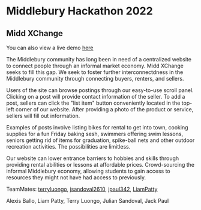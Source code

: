 # Middlebury Hackathon 2022
## Midd XChange

You can also view a live demo [here](http://thecollegemerch.com:3000)

The Middlebury community has long been in need of a centralized website to connect people through an informal market economy.  Midd XChange seeks to fill this gap.  We seek to foster further interconnectdness in the Middlebury community through connecting buyers, renters, and sellers.  

Users of the site can browse postings through our easy-to-use scroll panel.  Clicking on a post will provide contact information of the seller.  To add a post, sellers can click the "list item" button conveniently located in the top-left corner of our website.  After providing a photo of the product or service, sellers will fill out information.  

Examples of posts involve listing bikes for rental to get into town, cooking supplies for a fun Friday baking sesh, swimmers offering swim lessons, seniors getting rid of items for graduation, spike-ball nets and other outdoor recreation activities.  The possibilities are limitless.  

Our website can lower entrance barriers to hobbies and skills through providing rental abilities or lessons at affordable prices.  Crowd-sourcing the informal Middlebury economy, allowing students to gain access to resources they might not have had access to previously.

TeamMates: [terryluongo](https://github.com/terryluongo), [jsandoval2610](https://github.com/jsandoval2610), [jpaul342](https://github.com/jpaul342), [LiamPatty](https://github.com/LiamPatty)

Alexis Ballo, Liam Patty, Terry Luongo, Julian Sandoval, Jack Paul

